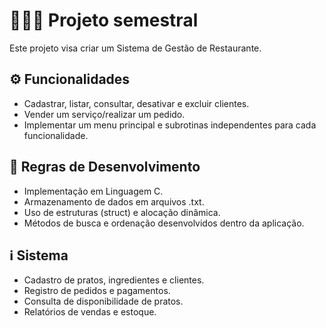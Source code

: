 # 👨🏻‍💻 Projeto semestral
Este projeto visa criar um Sistema de Gestão de Restaurante.

## ⚙️ Funcionalidades 
- Cadastrar, listar, consultar, desativar e excluir clientes.
- Vender um serviço/realizar um pedido. 
- Implementar um menu principal e subrotinas independentes para cada funcionalidade.

## 📓 Regras de Desenvolvimento
* Implementação em Linguagem C. 
* Armazenamento de dados em arquivos .txt.
* Uso de estruturas (struct) e alocação dinâmica. 
* Métodos de busca e ordenação desenvolvidos dentro da aplicação.

## ℹ️ Sistema
* Cadastro de pratos, ingredientes e clientes. 
* Registro de pedidos e pagamentos.
* Consulta de disponibilidade de pratos. 
* Relatórios de vendas e estoque.
